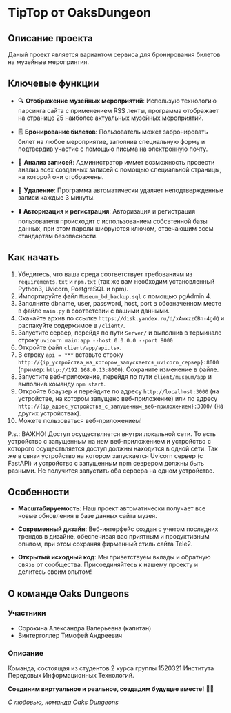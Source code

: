 # TipTop от OaksDungeon
## Описание проекта

Даный проект является вариантом сервиса для бронирования билетов на музейные мероприятия.

## Ключевые функции

- 🔍 **Отображение музейных мероприятий**: Использую технологию парсинга сайта с применением RSS ленты, программа отображает на странице 25 наиболее актуальных музейных мероприятий.
  
- 🗒️ **Бронирование билетов**: Пользователь может забронировать билет на любое мероприятие, заполнив специальную форму и подтвердив участие с помощью письма на электронную почту.

- 🫳 **Анализ записей**: Администратор иммет возможность провести анализ всех созданных записей с помощью специальной страницы, на которой они отображены.

- 🚮 **Удаление**: Программа автоматически удаляет неподтвержденные записи каждые 3 минуты.

- ⬇️ **Авторизация и регистрация**: Авторизация и регистрация пользователя происходит с использованием собсвтенной базы данных, при этом пароли шифруются ключом, отвечающим всем стандартам безопасности.

## Как начать

1. Убедитесь, что ваша среда соответствует требованиям из `requirements.txt` и `npm.txt` (так же вам необходим установленный Python3, Uvicorn, PostgreSQL и npm).
2. Импортируйте файл `Museum_bd_backup.sql` с помощью pgAdmin 4.
3. Заполните dbname, user, password, host, port в обозначенном месте в файле `main.py` в соответсвии с вашими данными.
4. Скачайте архив по ссылке `https://disk.yandex.ru/d/xAwxzzCBn-4gdQ` и распакуйте содержимое в `/client/`.
5. Запустите сервер, перейдя по пути `Server/` и выполнив в терминале строку `uvicorn main:app --host 0.0.0.0 --port 8000`
6. Откройте файл `client/app/api.tsx`.
7. В строку `api = ***` вставьте строку `http://{ip_устройства_на_котором_запускается_uvicorn_сервер}:8000` (пример: `http://192.168.0.13:8000`). Сохраните изменение в файле.
8. Запустите веб-приложение, перейдя по пути `client/museum/app` и выполнив команду `npm start`.
9. Откройте браузер и перейдите по адресу `http://localhost:3000` (на устройстве, на котором запущено веб-приложение) или по адресу `http://{ip_адрес_устройства_с_запущенным_веб-приложением}:3000/` (на других устройствах).
10. Можете пользоваться веб-приложением!

P.s.: ВАЖНО! Доступ осуществляется внутри локальной сети. То есть устройство с запущенным на нем веб-приложением и устройство с которого осуществляется доступ должны находится в одной сети. Так же в связи устройство на котором запускается Uvicorn сервер (с FastAPI) и устройство с запущенным npm севрером должны быть разными. Не получится запустить оба сервера на одном устройстве. 

## Особенности

- **Масштабируемость**: Наш проект автоматически получает все новые обновления в базе данных сайта музея.
  
- **Современный дизайн**: Веб-интерфейс создан с учетом последних трендов в дизайне, обеспечивая вас приятным и продуктивным опытом, при этом сохраняя фирменный стиль сайта Tele2.

- **Открытый исходный код**: Мы приветствуем вклады и обратную связь от сообщества. Присоединяйтесь к нашему проекту и делитесь своим опытом!



## О команде Oaks Dungeons
### Участники
- Сорокина Александра Валерьевна (капитан)
- Винтерголлер Тимофей Андреевич

### Описание
Команда, состоящая из студентов 2 курса группы 1520321 Института Передовых Информационных Технологий.

**Соединим виртуальное и реальное, создадим будущее вместе!** 🚀🌟

*С любовью, команда Oaks Dungeons*
